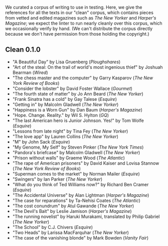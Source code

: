 We curated a corpus of writing to use in testing. Here, we give the references for all the texts in our "clean" corpus, which contains pieces from vetted and edited magazines such as *The New Yorker* and *Harper's Magazine*; we expect the linter to run nearly cleanly over this corpus, which we occasionally verify by hand. (We can't distribute the corpus directly because we don't have permission from those holding the copyright.)

## Clean 0.1.0

+ "A Beautiful Day" by Lisa Gruenberg (*Ploughshares*)
+ "Art of the steal: On the trail of world's most ingenious thief" by Joshuah Bearman (*Wired*)
+ "The chess master and the computer" by Garry Kasparov (*The New York Review of Books*)
+ "Consider the lobster" by David Foster Wallace (*Gourmet*)
+ "The fourth state of matter" by Jo Ann Beard (*The New Yorker*)
+ "Frank Sinatra has a cold" by Gay Talese (*Esquire*)
+ "Getting in" by Malcolm Gladwell (*The New Yorker*)
+ "Happiness is a Worn Gun" by Dan Baum (*Harper's Magazine*)
+ "Hope. Change. Reality." by Wil S. Hylton (*GQ*)
+ "The last American hero is Junior Johnson. Yes!" by Tom Wolfe (*Esquire*)
+ "Lessons from late night" by Tina Fey (*The New Yorker*)
+ "The love app" by Lauren Collins (*The New Yorker*)
+ "M" by John Sack (*Esquire*)
+ "My Genome, My Self" by Steven Pinker (*The New York Times*)
+ "Pandora's briefcase" by Malcolm Gladwell (*The New Yorker*)
+ "Prison without walls" by Graeme Wood (*The Atlantic*)
+ "The rape of American prisoners" by David Kaiser and Lovisa Stannow (*The New York Review of Books*)
+ "Superman comes to the market" by Norman Mailer (*Esquire*)
+ "Swingers" by Ian Parker (*The New Yorker*)
+ "What do you think of Ted Williams now?" by Richard Ben Cramer (*Esquire*)
+ "The Accidental Universe" by Alan Lightman (*Harper's Magazine*)
+ "The case for reparations" by Ta-Nehisi Coates (*The Atlantic*)
+ "The cost conundrum" by Atul Gawande (*The New Yorker*)
+ "The Devil's Bait" by Leslie Jamison (*Harper's Magazine*)
+ "The running novelist" by Haruki Murakami, translated by Philip Gabriel (*The New Yorker*)
+ "The School" by C.J. Chivers (*Esquire*)
+ "Two Heads" by Larissa MacFarquhar (*The New Yorker*)
+ "The case of the vanishing blonde" by Mark Bowden (*Vanity Fair*)
